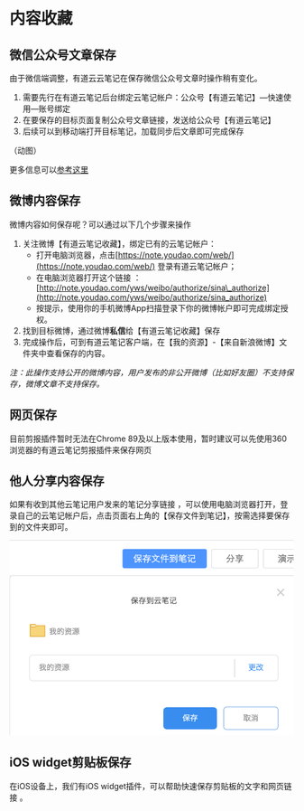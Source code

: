 # 内容收藏

## 微信公众号文章保存 

由于微信端调整，有道云云笔记在保存微信公众号文章时操作稍有变化。

1. 需要先行在有道云笔记后台绑定云笔记帐户：公众号【有道云笔记】—快速使用—账号绑定
2. 在要保存的目标页面复制公众号文章链接，发送给公众号【有道云笔记】
3. 后续可以到移动端打开目标笔记，加载同步后文章即可完成保存

（动图）

更多信息可以[参考这里](https://mp.weixin.qq.com/s?__biz=MjM5NjAyNjkwMA==&mid=576463231&idx=1&sn=90e27927dd47a18a2f828f1e90cae40b&chksm=01470e04363087128bc4eed769270c530f255ddbdd76f6a757f5caf40b0e65c28f8e3f18e81d)

## 微博内容保存

微博内容如何保存呢？可以通过以下几个步骤来操作

1. 关注微博【有道云笔记收藏】，绑定已有的云笔记帐户：
   * 打开电脑浏览器，点击[https://note.youdao.com/web/](https://note.youdao.com/web/)  登录有道云笔记帐户；
   * 在电脑浏览器打开这个链接 ：[http://note.youdao.com/yws/weibo/authorize/sina\_authorize](http://note.youdao.com/yws/weibo/authorize/sina_authorize)
   * 按提示，使用你的手机微博App扫描登录下你的微博帐户即可完成绑定授权。 
2. 找到目标微博，通过微博**私信**给【有道云笔记收藏】保存
3. 完成操作后，可到有道云笔记客户端，在【我的资源】-【来自新浪微博】文件夹中查看保存的内容。 

_注：此操作支持公开的微博内容，用户发布的非公开微博（比如好友圈）不支持保存，微博文章不支持保存。_

## 网页保存

目前剪报插件暂时无法在Chrome 89及以上版本使用，暂时建议可以先使用360浏览器的有道云笔记剪报插件来保存网页

## 他人分享内容保存

如果有收到其他云笔记用户发来的笔记分享链接 ，可以使用电脑浏览器打开，登录自己的云笔记帐户后，点击页面右上角的【保存文件到笔记】，按需选择要保存到的文件夹即可。

![](../.gitbook/assets/image%20%2823%29.png)

## iOS widget剪贴板保存

在iOS设备上，我们有iOS widget插件，可以帮助快速保存剪贴板的文字和网页链接 。













